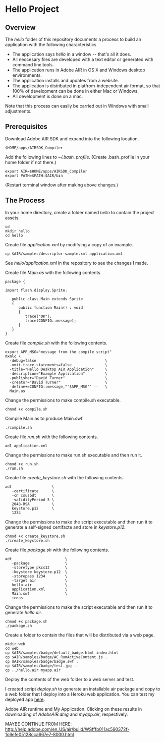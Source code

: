 # Hello Project

## Overview

The _hello_ folder of this repository documents a process
to build an application with the following characteristics.

- The application says _hello_ in a window -- that's all it does.
- All neccesary files are developed with a text editor or generated with command line tools.
- The application runs in Adobe AIR in OS X and Windows desktop environments.
- The application installs and updates from a website.
- The application is distributed in platfrom-independent air format, so that 100% of development can be done in either Mac or Windows.
- All development is done on a mac.

Note that this process can easily be carried out in Windows
with small adjustments.

## Prerequisites

Download Adobe AIR SDK and expand into the following location.

    $HOME/apps/AIRSDK_Compiler

Add the following lines to _~/.bash_profile_.
(Create .bash_profile in your home folder if not there.)

    export AIR=$HOME/apps/AIRSDK_Compiler
    export PATH=$PATH:$AIR/bin

(Restart terminal window after making above changes.)

## The Process

In your home directory, create a folder named _hello_ to contain the project assets.

    cd
    mkdir hello
    cd hello

Create file _application.xml_ by modifying a copy of an example.

    cp $AIR/samples/descriptor-sample.xml application.xml

See _hello/application.xml_ in the repository to see the changes I made.

Create file _Main.as_ with the following contents.

```
package {

import flash.display.Sprite;

   public class Main extends Sprite
   { 
      public function Main() : void
      { 
         trace("OK");
         trace(CONFIG::message);
      }
   }
}
```

Create file _compile.sh_ with the following contents.

```
export APP_MSG="message from the compile script"
mxmlc \
  -debug=false                               \
  -omit-trace-statements=false               \
  -title="Hello Desktop AIR Application"     \
  -description="Example Application"         \
  -publisher="David Turner"                  \
  -creator="David Turner"                    \
  -define+=CONFIG::message,"'$APP_MSG'" --   \
  Main.as
```

Change the permissions to make compile.sh executable.

    chmod +x compile.sh

Compile Main.as to produce Main.swf.

    ./compile.sh

Create file _run.sh_ with the following contents.

```
adl application.xml
```

Change the permissions to make run.sh executable and then run it.

    chmod +x run.sh
    ./run.sh

Create file _create_keystore.sh_ with the following contents.

```
adt                  \
   -certificate      \
   -cn csusbdt       \
   -validityPeriod 5 \
   2048-RSA          \
   keystore.p12      \
   1234
```

Change the permissions to make the script executable and then run it
to generate a self-signed certifacte and store in _keystore.p12_.

    chmod +x create_keystore.sh
    ./create_keystore.sh

Create file _package.sh_ with the following contents.

```
adt                        \
   -package                \
   -storetype pkcs12       \
   -keystore keystore.p12  \
   -storepass 1234         \
   -target air             \
   hello.air               \
   application.xml         \
   Main.swf                \
   icons
```

Change the permissions to make the script executable and then run it
to generate _hello.air_.

    chmod +x package.sh
    ./package.sh

Create a folder to contain the files that will be distributed via a web page.

    mkdir web
    cd web
    cp $AIR/samples/badge/default_badge.html index.html
    cp $AIR/samples/badge/AC_RunActiveContent.js .
    cp $AIR/samples/badge/badge.swf .
    cp $AIR/samples/badge/test.jpg .
    cp ../hello.air myapp.air

Deploy the contents of the web folder to a web server and test.

I created script _deploy.sh_ to generate an installable air package
and copy to a web folder that I deploy into a Heroku web application.
You can test my deployed app <a href="https://csusbdt-air.herokuapp.com/">here</a>.



Adobe AIR runtime and My Application.  Clicking on these results in 
downloading of _AdobeAIR.dmg_ and _myapp.air_, respectively.


MAYBE CONTINUE FROM HERE: http://help.adobe.com/en_US/air/build/WSfffb011ac560372f-1c6efe05128cca667e7-8000.html



